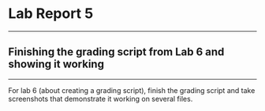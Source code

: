 # Lab Report 5

---

## Finishing the grading script from Lab 6 and showing it working

---


For lab 6 (about creating a grading script), finish the grading script and take screenshots that demonstrate it working on several files.
